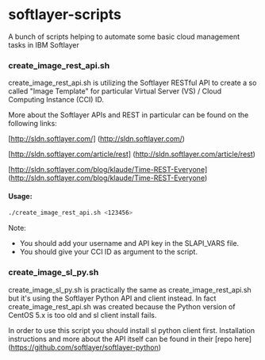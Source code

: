 softlayer-scripts
=================

A bunch of scripts helping to automate some basic cloud management tasks in IBM Softlayer

### create_image_rest_api.sh



create_image_rest_api.sh is utilizing the Softlayer RESTful API to create a so called "Image Template" for particular Virtual Server (VS) / Cloud Computing Instance (CCI) ID.

More about the Softlayer APIs and REST in particular can be found on the following links:

[http://sldn.softlayer.com/] (http://sldn.softlayer.com/)

[http://sldn.softlayer.com/article/rest] (http://sldn.softlayer.com/article/rest)

[http://sldn.softlayer.com/blog/klaude/Time-REST-Everyone] (http://sldn.softlayer.com/blog/klaude/Time-REST-Everyone)

 
#### Usage:
```bash
./create_image_rest_api.sh <123456>
```

Note:
* You should add your username and API key in the SLAPI_VARS file.
* You should give your CCI ID as argument to the script.

### create_image_sl_py.sh

create_image_sl_py.sh is practically the same as create_image_rest_api.sh but it's using the Softlayer Python API and client instead. In fact create_image_rest_api.sh was created because the Python version of CentOS 5.x is too old and sl client install fails.

In order to use this script you should install sl python client first. Installation instructions and more about the API itself can be found in their  [repo here] (https://github.com/softlayer/softlayer-python)
